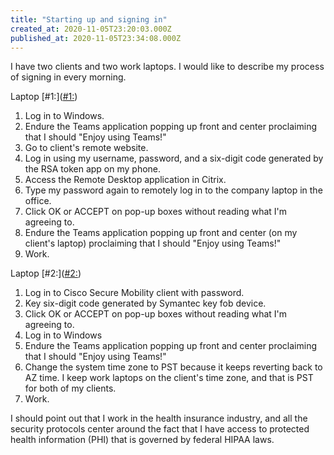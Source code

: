 ```yaml
---
title: "Starting up and signing in"
created_at: 2020-11-05T23:20:03.000Z
published_at: 2020-11-05T23:34:08.000Z
---
```

I have two clients and two work laptops. I would like to describe my process of signing in every morning.

Laptop [#1:](<ins>#1:</ins>)

1.  Log in to Windows.
2.  Endure the Teams application popping up front and center proclaiming that I should "Enjoy using Teams!"
3.  Go to client's remote website.
4.  Log in using my username, password, and a six-digit code generated by the RSA token app on my phone.
5.  Access the Remote Desktop application in Citrix.
6.  Type my password again to remotely log in to the company laptop in the office.
7.  Click OK or ACCEPT on pop-up boxes without reading what I'm agreeing to.
8.  Endure the Teams application popping up front and center (on my client's laptop) proclaiming that I should "Enjoy using Teams!"
9.  Work.

Laptop [#2:](<ins>#2:</ins>) 

1.  Log in to Cisco Secure Mobility client with password.
2.  Key six-digit code generated by Symantec key fob device.
3.  Click OK or ACCEPT on pop-up boxes without reading what I'm agreeing to.
4.  Log in to Windows 
5.  Endure the Teams application popping up front and center proclaiming that I should "Enjoy using Teams!"
6.  Change the system time zone to PST because it keeps reverting back to AZ time. I keep work laptops on the client's time zone, and that is PST for both of my clients.
7.  Work.

I should point out that I work in the health insurance industry, and all the security protocols center around the fact that I have access to protected health information (PHI) that is governed by federal HIPAA laws.
